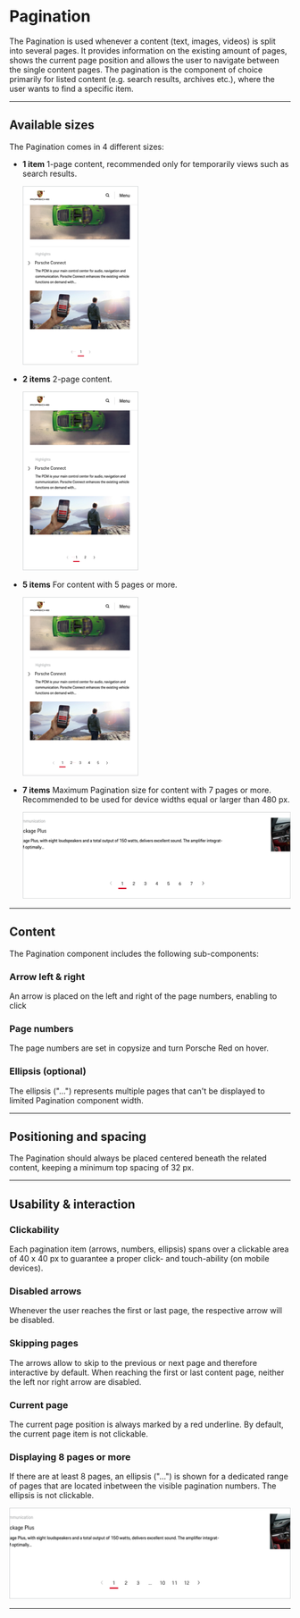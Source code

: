 # Pagination

The Pagination is used whenever a content (text, images, videos) is split into several pages. It provides information on the existing amount of pages, shows the current page position and allows the user to navigate between the single content pages. The pagination is the component of choice primarily for listed content (e.g. search results, archives etc.), where the user wants to find a specific item.

---

## Available sizes

The Pagination comes in 4 different sizes:

- **1 item**
    1-page content, recommended only for temporarily views such as search results.
    
    ![Example for displaying 1 page](./assets/pagination-mobile-1items.png) 
- **2 items**
    2-page content. 
    
    ![Example for displaying 2 pages](./assets/pagination-mobile-2items.png) 
- **5 items**
    For content with 5 pages or more.
    
    ![Example for displaying 5 pages](./assets/pagination-mobile-5items.png) 
- **7 items**
    Maximum Pagination size for content with 7 pages or more. Recommended to be used for device widths equal or larger than 480 px.
    
    ![Example for displaying 7 pages](./assets/pagination-desktop-7items.png) 

---

## Content

The Pagination component includes the following sub-components:

### Arrow left & right
An arrow is placed on the left and right of the page numbers, enabling to click

### Page numbers
The page numbers are set in copysize and turn Porsche Red on hover.

### Ellipsis (optional)
The ellipsis ("...") represents multiple pages that can't be displayed to limited Pagination component width.

---

## Positioning and spacing

The Pagination should always be placed centered beneath the related content, keeping a minimum top spacing of 32 px.

---

## Usability & interaction

### Clickability

Each pagination item (arrows, numbers, ellipsis) spans over a clickable area of 40 x 40 px to guarantee a proper click- and touch-ability (on mobile devices).

### Disabled arrows

Whenever the user reaches the first or last page, the respective arrow will be disabled.

### Skipping pages

The arrows allow to skip to the previous or next page and therefore interactive by default. When reaching the first or last content page, neither the left nor right arrow are disabled.

### Current page

The current page position is always marked by a red underline. By default, the current page item is not clickable.

### Displaying 8 pages or more

If there are at least 8 pages, an ellipsis ("...") is shown for a dedicated range of pages that are located inbetween the visible pagination numbers. The ellipsis is not clickable.

![Example for displaying 8 pages or more](./assets/pagination-desktop-plus8.png)

---


